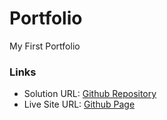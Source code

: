 # Portfolio
My First Portfolio


### Links

- Solution URL: [Github Repository](https://github.com/Deadflight/portfolio)
- Live Site URL: [Github Page](https://deadflight.github.io/portfolio)

